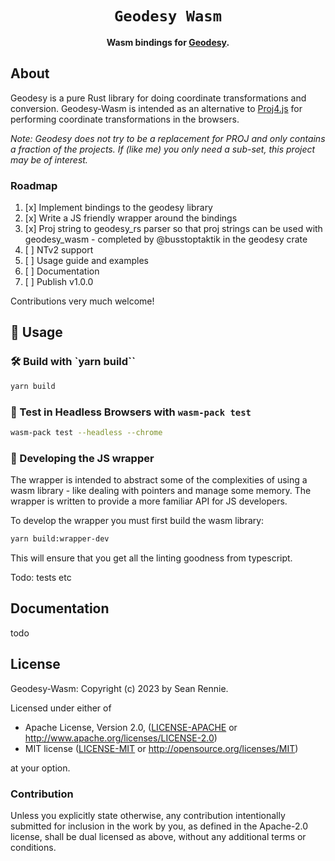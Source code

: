 <div align="center">

  <h1><code>Geodesy Wasm</code></h1>

<strong>Wasm bindings for <a href="https://github.com/busstoptaktik/geodesy/tree/0.10">Geodesy</a>.</strong>

</div>

## About

Geodesy is a pure Rust library for doing coordinate transformations and conversion. Geodesy-Wasm is intended as an alternative to [Proj4.js](http://proj4js.org/) for performing coordinate transformations in the browsers.

_Note: Geodesy does not try to be a replacement for PROJ and only contains a fraction of the projects. If (like me) you only need a sub-set, this project may be of interest._

### Roadmap

1. [x] Implement bindings to the geodesy library
2. [x] Write a JS friendly wrapper around the bindings
3. [x] Proj string to geodesy_rs parser so that proj strings can be used with geodesy_wasm - completed by @busstoptaktik in the geodesy crate
4. [ ] NTv2 support
5. [ ] Usage guide and examples
6. [ ] Documentation
7. [ ] Publish v1.0.0

Contributions very much welcome!

## 🚴 Usage

### 🛠️ Build with `yarn build``

```sh
yarn build
```

### 🔬 Test in Headless Browsers with `wasm-pack test`

```sh
wasm-pack test --headless --chrome
```

### 🔧 Developing the JS wrapper

The wrapper is intended to abstract some of the complexities of using a wasm library - like dealing with pointers and manage some memory. The wrapper is written to provide a more familiar API for JS developers.

To develop the wrapper you must first build the wasm library:

```sh
yarn build:wrapper-dev
```

This will ensure that you get all the linting goodness from typescript.

Todo: tests etc

## Documentation

todo

## License

Geodesy-Wasm: Copyright (c) 2023 by Sean Rennie.

Licensed under either of

- Apache License, Version 2.0, ([LICENSE-APACHE](LICENSE-APACHE) or <http://www.apache.org/licenses/LICENSE-2.0>)
- MIT license ([LICENSE-MIT](LICENSE-MIT) or <http://opensource.org/licenses/MIT>)

at your option.

### Contribution

Unless you explicitly state otherwise, any contribution intentionally
submitted for inclusion in the work by you, as defined in the Apache-2.0
license, shall be dual licensed as above, without any additional terms or
conditions.
